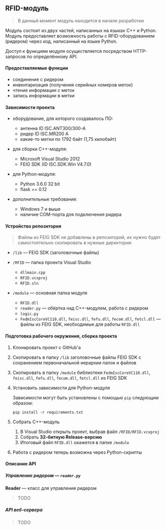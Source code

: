 ## RFID-модуль

> В данный момент модуль находится в начале разработки

Модуль состоит из двух частей, написанных на языках C++ и Python. Модуль предоставляет возможность работы с RFID-оборудованием (ридером) через код, написанный на языке Python.

Доступ к функциям модуля осуществляется посредством HTTP-запросов по определённому API.


#### Предоставляемые функции

- соединение с ридером
- инвентаризация (получения серийных номеров меток)
- чтение информации с меток
- запись информации в метки


#### Зависимости проекта

- оборудование, для которого создавалось ПО:

    - антенна ID ISC.ANT300/300-A
    - ридер ID ISC.MR200 A
    - какие-то метки по 1792 байт (1,75 килобайт)

- для сборки С++-модуля:

    - Microsoft Visual Studio 2012
    - FEIG SDK (ID ISC.SDK.Win V4.7.0)

- для Python-модуля:

    - Python 3.6.0 32 bit
    - flask == 0.12

- дополнительные требования:

    - Windows 7 и выше
    - наличие COM-порта для подключения ридера


#### Устройство репозитория

> Файлы из FEIG SDK не добавлены в репозиторий, их нужно будет самостоятельно скопировать в нужные директории

- `/lib` — FEIG SDK (заголовочные файлы)

- `/RFID` — папка проекта Visual Studio

    - `dllmain.cpp`
    - `RFID.vcxproj`
    - `RFID.sln`

- `/module` — основная папка модуля

    - `RFID.dll`
    - `reader.py` — обёртка над C++-модулем, работа с ридером
    - `logic.py`
    - `FedmIscCoreVC110.dll`, `feisc.dll`, `fefu.dll`, `fecom.dll`, `fetcl.dll` — файлы  из FEIG SDK, необходимые для работы `RFID.dll`


#### Подготовка рабочего окружения, сборка проекта

1. Клонировать проект с GitHub'а
2. Скопировать в папку `/lib` заголовочные файлы FEIG SDK с сохранением первоначальной иерархии папок и файлов
3. Скопировать в папку `/module` библиотеки `FedmIscCoreVC110.dll`, `feisc.dll`, `fefu.dll`, `fecom.dll`, `fetcl.dll` из FEIG SDK
4. Установить зависимости для Python-модуля

    Зависимости могут быть установлены с помощью `pip` следующим образом:

    ```
    pip install -r requirements.txt
    ```

5. Собрать C++-модуль

    1. В Visual Studio открыть проект, выбрав файл `/RFID/RFID.vcxproj`
    2. Собрать **32-битную Release-версию**
    3. Итоговый файл `RFID.dll` окажется в папке `/module`

6. Работа с ридером теперь возможна через Python-скрипты


#### Описание API

##### Управление ридером — `reader.py`

**Reader** — класс для управления ридером

> TODO

##### API веб-сервера

> TODO

